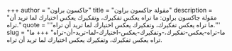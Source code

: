 +++
author = "جاكسون براون"
title = "مقولة جاكسون براون"
description = "مقولة جاكسون براون: ما تراه يعكس تفكيرك، وتفكيرك يعكس اختيارك لما تريد أن تراه."
quote = '''ما تراه يعكس تفكيرك، وتفكيرك يعكس اختيارك لما تريد أن تراه.'''
slug = "ما-تراه-يعكس-تفكيرك،-وتفكيرك-يعكس-اختيارك-لما-تريد-أن-تراه"
+++
ما تراه يعكس تفكيرك، وتفكيرك يعكس اختيارك لما تريد أن تراه.
